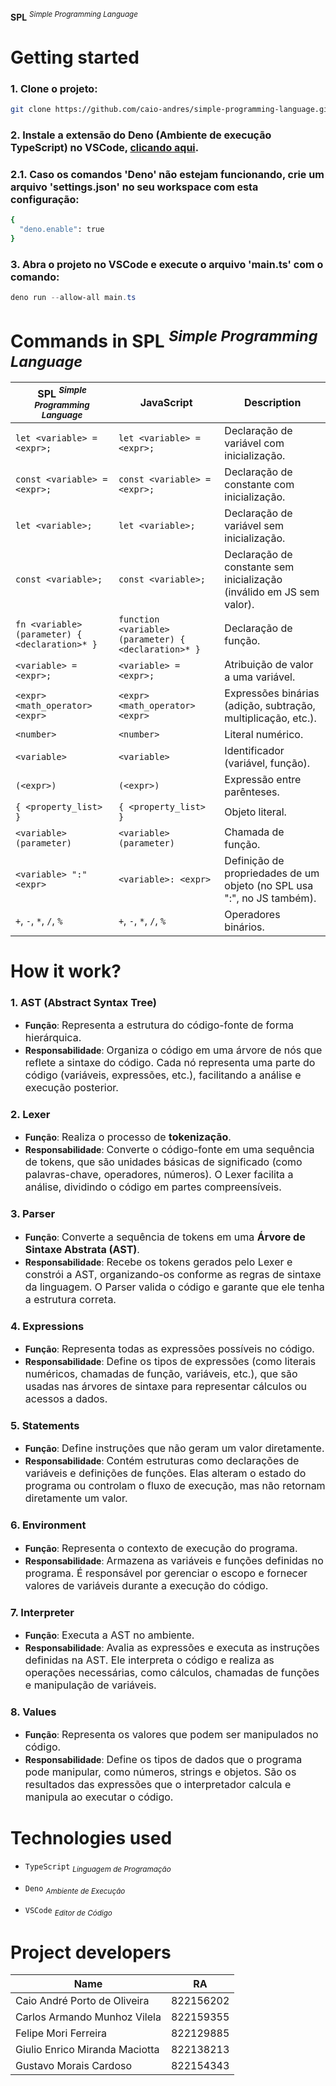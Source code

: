 **SPL** <sup>_Simple Programming Language_<sup>

# Getting started

### 1. <span style="font-size:16px">Clone o projeto:</span>

```bash
git clone https://github.com/caio-andres/simple-programming-language.git
```

### 2. <span style="font-size:16px">Instale a extensão do Deno (Ambiente de execução TypeScript) no VSCode, [clicando aqui](https://marketplace.visualstudio.com/items?itemName=denoland.vscode-deno).</span>

### 2.1. <span style="font-size:16px">Caso os comandos 'Deno' não estejam funcionando, crie um arquivo 'settings.json' no seu workspace com esta configuração:</span>

```bash
{
  "deno.enable": true
}
```

### 3. <span style="font-size:16px">Abra o projeto no VSCode e execute o arquivo 'main.ts' com o comando:</span>

```powershell
deno run --allow-all main.ts
```

# Commands in SPL <sup>_Simple Programming Language_<sup>

| **SPL <sup>_Simple Programming Language_<sup>** | **JavaScript**                                      | **Description**                                                        |
| ----------------------------------------------- | --------------------------------------------------- | ---------------------------------------------------------------------- |
| `let <variable> = <expr>;`                      | `let <variable> = <expr>;`                          | Declaração de variável com inicialização.                              |
| `const <variable> = <expr>;`                    | `const <variable> = <expr>;`                        | Declaração de constante com inicialização.                             |
| `let <variable>;`                               | `let <variable>;`                                   | Declaração de variável sem inicialização.                              |
| `const <variable>;`                             | `const <variable>;`                                 | Declaração de constante sem inicialização (inválido em JS sem valor).  |
| `fn <variable> (parameter) { <declaration>* }`  | `function <variable>(parameter) { <declaration>* }` | Declaração de função.                                                  |
| `<variable> = <expr>;`                          | `<variable> = <expr>;`                              | Atribuição de valor a uma variável.                                    |
| `<expr> <math_operator> <expr>`                 | `<expr> <math_operator> <expr>`                     | Expressões binárias (adição, subtração, multiplicação, etc.).          |
| `<number>`                                      | `<number>`                                          | Literal numérico.                                                      |
| `<variable>`                                    | `<variable>`                                        | Identificador (variável, função).                                      |
| `(<expr>)`                                      | `(<expr>)`                                          | Expressão entre parênteses.                                            |
| `{ <property_list> }`                           | `{ <property_list> }`                               | Objeto literal.                                                        |
| `<variable> (parameter)`                        | `<variable>(parameter)`                             | Chamada de função.                                                     |
| `<variable> ":" <expr>`                         | `<variable>: <expr>`                                | Definição de propriedades de um objeto (no SPL usa ":", no JS também). |
| `+`, `-`, `*`, `/`, `%`                         | `+`, `-`, `*`, `/`, `%`                             | Operadores binários.                                                   |

# How it work?

### 1. **AST (Abstract Syntax Tree)**

- **Função**: <span style="font-size:16px">Representa a estrutura do código-fonte de forma hierárquica.</span>
- **Responsabilidade**: <span style="font-size:16px">Organiza o código em uma árvore de nós que reflete a sintaxe do código. Cada nó representa uma parte do código (variáveis, expressões, etc.), facilitando a análise e execução posterior.</span>

### 2. **Lexer**

- **Função**: <span style="font-size:16px">Realiza o processo de **tokenização**.</span>
- **Responsabilidade**: <span style="font-size:16px">Converte o código-fonte em uma sequência de tokens, que são unidades básicas de significado (como palavras-chave, operadores, números). O Lexer facilita a análise, dividindo o código em partes compreensíveis.</span>

### 3. **Parser**

- **Função**: <span style="font-size:16px">Converte a sequência de tokens em uma **Árvore de Sintaxe Abstrata (AST)**.</span>
- **Responsabilidade**: <span style="font-size:16px">Recebe os tokens gerados pelo Lexer e constrói a AST, organizando-os conforme as regras de sintaxe da linguagem. O Parser valida o código e garante que ele tenha a estrutura correta.</span>

### 4. **Expressions**

- **Função**: <span style="font-size:16px">Representa todas as expressões possíveis no código.</span>
- **Responsabilidade**: <span style="font-size:16px">Define os tipos de expressões (como literais numéricos, chamadas de função, variáveis, etc.), que são usadas nas árvores de sintaxe para representar cálculos ou acessos a dados.</span>

### 5. **Statements**

- **Função**: <span style="font-size:16px">Define instruções que não geram um valor diretamente.</span>
- **Responsabilidade**: <span style="font-size:16px">Contém estruturas como declarações de variáveis e definições de funções. Elas alteram o estado do programa ou controlam o fluxo de execução, mas não retornam diretamente um valor.</span>

### 6. **Environment**

- **Função**: <span style="font-size:16px">Representa o contexto de execução do programa.
- **Responsabilidade**: <span style="font-size:16px">Armazena as variáveis e funções definidas no programa. É responsável por gerenciar o escopo e fornecer valores de variáveis durante a execução do código.

### 7. **Interpreter**

- **Função**: <span style="font-size:16px">Executa a AST no ambiente.</span>
- **Responsabilidade**: <span style="font-size:16px">Avalia as expressões e executa as instruções definidas na AST. Ele interpreta o código e realiza as operações necessárias, como cálculos, chamadas de funções e manipulação de variáveis.</span>

### 8. **Values**

- **Função**: <span style="font-size:16px">Representa os valores que podem ser manipulados no código.</span>
- **Responsabilidade**: <span style="font-size:16px">Define os tipos de dados que o programa pode manipular, como números, strings e objetos. São os resultados das expressões que o interpretador calcula e manipula ao executar o código.</span>

# Technologies used

- `TypeScript` <sub>_Linguagem de Programação_</sub>

- `Deno` <sub>_Ambiente de Execução_</sub>

- `VSCode` <sub>_Editor de Código_</sub>

# Project developers

| Name                           | RA        |
| ------------------------------ | --------- |
| Caio André Porto de Oliveira   | 822156202 |
| Carlos Armando Munhoz Vilela   | 822159355 |
| Felipe Mori Ferreira           | 822129885 |
| Giulio Enrico Miranda Maciotta | 822138213 |
| Gustavo Morais Cardoso         | 822154343 |
